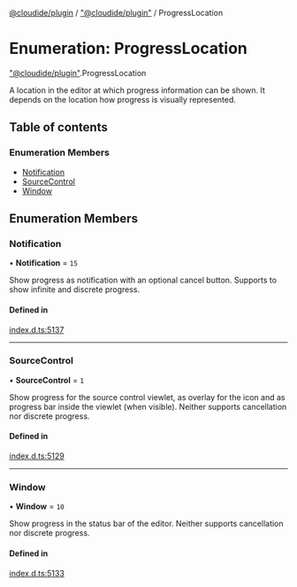 [@cloudide/plugin](../README.md) / ["@cloudide/plugin"](../modules/_cloudide_plugin_.md) / ProgressLocation

# Enumeration: ProgressLocation

["@cloudide/plugin"](../modules/_cloudide_plugin_.md).ProgressLocation

A location in the editor at which progress information can be shown. It depends on the
location how progress is visually represented.

## Table of contents

### Enumeration Members

- [Notification](cloudide_plugin_.ProgressLocation.md#notification)
- [SourceControl](cloudide_plugin_.ProgressLocation.md#sourcecontrol)
- [Window](cloudide_plugin_.ProgressLocation.md#window)

## Enumeration Members

### Notification

• **Notification** = ``15``

Show progress as notification with an optional cancel button. Supports to show infinite and discrete progress.

#### Defined in

[index.d.ts:5137](https://github.com/shuyaqian/cloudide-plugin-api/blob/26b31b9/index.d.ts#L5137)

___

### SourceControl

• **SourceControl** = ``1``

Show progress for the source control viewlet, as overlay for the icon and as progress bar
inside the viewlet (when visible). Neither supports cancellation nor discrete progress.

#### Defined in

[index.d.ts:5129](https://github.com/shuyaqian/cloudide-plugin-api/blob/26b31b9/index.d.ts#L5129)

___

### Window

• **Window** = ``10``

Show progress in the status bar of the editor. Neither supports cancellation nor discrete progress.

#### Defined in

[index.d.ts:5133](https://github.com/shuyaqian/cloudide-plugin-api/blob/26b31b9/index.d.ts#L5133)
